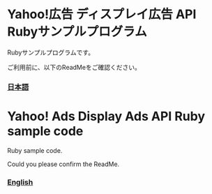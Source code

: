 # Yahoo!広告 ディスプレイ広告 API Rubyサンプルプログラム

Rubyサンプルプログラムです。

ご利用前に、以下のReadMeをご確認ください。

### [日本語](./README_JA.md)

# Yahoo! Ads Display Ads API Ruby sample code

Ruby sample code.

Could you please confirm the ReadMe.

### [English](./README_EN.md)

